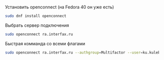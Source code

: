 Установить openconnect (на Fedora 40 он уже есть)
```sh
sudo dnf install openconnect
```

Выбрать сервер подключения
```sh
sudo openconnect ra.interfax.ru
```

Быстрая комманда со всеми флагами
```sh
sudo openconnect ra.interfax.ru --authgroup=Multifactor --user=ku.kulebaev
```
